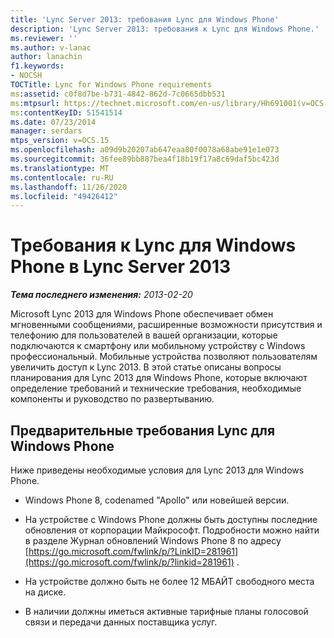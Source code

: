 ```yaml
---
title: 'Lync Server 2013: требования Lync для Windows Phone'
description: 'Lync Server 2013: требования к Lync для Windows Phone.'
ms.reviewer: ''
ms.author: v-lanac
author: lanachin
f1.keywords:
- NOCSH
TOCTitle: Lync for Windows Phone requirements
ms:assetid: c0f8d7be-b731-4842-862d-7c0665dbb531
ms:mtpsurl: https://technet.microsoft.com/en-us/library/Hh691001(v=OCS.15)
ms:contentKeyID: 51541514
ms.date: 07/23/2014
manager: serdars
mtps_version: v=OCS.15
ms.openlocfilehash: a09d9b20207ab647eaa80f0078a68abe91e1e073
ms.sourcegitcommit: 36fee89bb887bea4f18b19f17a8c69daf5bc423d
ms.translationtype: MT
ms.contentlocale: ru-RU
ms.lasthandoff: 11/26/2020
ms.locfileid: "49426412"
---
```

# <a name="lync-for-windows-phone-requirements-in-lync-server-2013"></a>Требования к Lync для Windows Phone в Lync Server 2013

<div data-xmlns="http://www.w3.org/1999/xhtml">

<div class="topic" data-xmlns="http://www.w3.org/1999/xhtml" data-msxsl="urn:schemas-microsoft-com:xslt" data-cs="https://msdn.microsoft.com/">

<div data-asp="https://msdn2.microsoft.com/asp">



</div>

<div id="mainSection">

<div id="mainBody">

<span> </span>

_**Тема последнего изменения:** 2013-02-20_

Microsoft Lync 2013 для Windows Phone обеспечивает обмен мгновенными сообщениями, расширенные возможности присутствия и телефонию для пользователей в вашей организации, которые подключаются к смартфону или мобильному устройству с Windows профессиональный. Мобильные устройства позволяют пользователям увеличить доступ к Lync 2013. В этой статье описаны вопросы планирования для Lync 2013 для Windows Phone, которые включают определение требований и технические требования, необходимые компоненты и руководство по развертыванию.

<div>

## <a name="lync-for-windows-phone-prerequisites"></a>Предварительные требования Lync для Windows Phone

Ниже приведены необходимые условия для Lync 2013 для Windows Phone.

  - Windows Phone 8, codenamed "Apollo" или новейшей версии.

  - На устройстве с Windows Phone должны быть доступны последние обновления от корпорации Майкрософт. Подробности можно найти в разделе Журнал обновлений Windows Phone 8 по адресу [https://go.microsoft.com/fwlink/p/?LinkID=281961](https://go.microsoft.com/fwlink/p/?linkid=281961) .

  - На устройстве должно быть не более 12 МБАЙТ свободного места на диске.

  - В наличии должны иметься активные тарифные планы голосовой связи и передачи данных поставщика услуг.

</div>

</div>

<span> </span>

</div>

</div>

</div>

